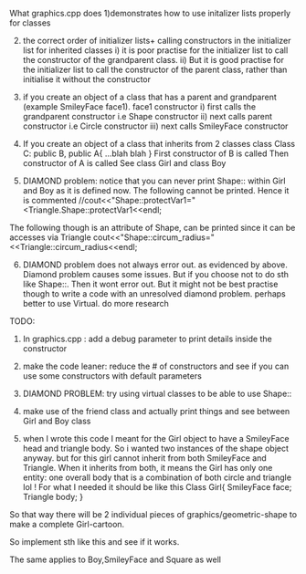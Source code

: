 What graphics.cpp does
1)demonstrates how to use initalizer lists properly for classes

2) the correct order of initializer lists+ calling  constructors in the initializer list for inherited classes
i) it is poor practise for the initializer list to call the constructor of the grandparent class.
ii) But it is good practise for the initializer list to call the constructor of the parent class, rather than initialise it without the constructor

3) if you create an object of a class that has a parent and grandparent (example SmileyFace face1).
face1 constructor
i) first calls the grandparent constructor i.e Shape constructor
ii) next calls parent constructor i.e Circle constructor
iii) next calls SmileyFace constructor

4) If you create an object of a class that inherits from 2 classes
class Class C: public B, public A{
  ...blah blah
}
First constructor of B is called
Then constructor of A is called
See class Girl and class Boy

5) DIAMOND problem:
notice that you can never print Shape::<attribute name>
within Girl and Boy as it is defined now.
The following cannot be printed. Hence it is commented
//cout<<"Shape::protectVar1="<<this->Triangle.Shape::protectVar1<<endl;

The following though is an attribute of Shape, can be printed since it can be accesses via Triangle
cout<<"Shape::circum_radius="<<Triangle::circum_radius<<endl;


6) DIAMOND problem does not always error out.
as evidenced by above. Diamond problem causes some issues. But if you choose not to do sth like Shape::<attribute>. Then it wont error out. But it might not be best practise though to write a code with an unresolved diamond problem. perhaps better to use Virtual. do more research









TODO:
1) In graphics.cpp : add a debug parameter to print details inside the constructor

2) make the code leaner: reduce the # of constructors and see if you can use some constructors with default parameters

3) DIAMOND PROBLEM: try using virtual classes to be able to use Shape::<attribute>

4) make use of the friend class and actually print things and see between Girl and Boy class

5) when I wrote this code I meant for the Girl object to have a SmileyFace head and triangle body. So i wanted two instances of the shape object anyway. but for this girl cannot inherit from both SmileyFace and Triangle. When it inherits from both, it means the Girl has only one entity: one overall body that is a combination of both circle and triangle lol !
  For what I needed it should be like this
  Class Girl{
    SmileyFace face;
    Triangle   body;
  }

  So that way there will be 2 individual pieces of graphics/geometric-shape to make a complete Girl-cartoon.

  So implement sth like this and see if it works.

  The same applies to Boy,SmileyFace and Square as well

